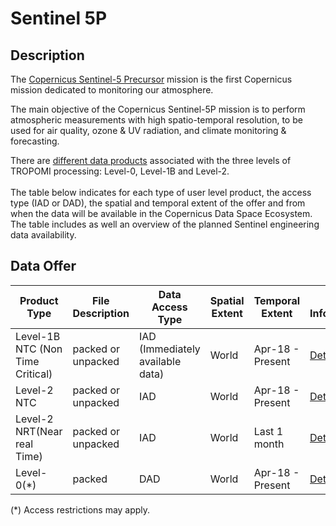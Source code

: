 # Sentinel 5P


## Description
The [Copernicus Sentinel-5 Precursor](https://sentinels.copernicus.eu/web/sentinel/missions/sentinel-5p) mission is the first Copernicus mission dedicated to monitoring our atmosphere. 

The main objective of the Copernicus Sentinel-5P mission is to perform atmospheric measurements with high spatio-temporal resolution, to be used for air quality, ozone & UV radiation, and climate monitoring & forecasting.

There are [different data products](https://sentinels.copernicus.eu/web/sentinel/missions/sentinel-5p/data-products) associated with the three levels of TROPOMI processing: Level-0, Level-1B and Level-2.
<br>
<br>
The table below indicates for each type of user level product, the access type (IAD or DAD), the spatial and temporal extent of the offer and from when the data will be available in the Copernicus Data Space Ecosystem.<br> 
The table includes as well an overview of the planned Sentinel engineering data availability.

## Data Offer
|Product Type| File Description| Data Access Type | Spatial Extent | Temporal Extent | More Information | Available from |
|------------ | ---------------------- | ---------------------- | ------------ | ------------ | ------------| -----------|
|Level-1B NTC (Non Time Critical) | packed or unpacked | IAD (Immediately available data) | World | Apr-18 - Present | [Details](https://sentinels.copernicus.eu/web/sentinel/technical-guides/sentinel-5p/products-algorithms)| Jan-23|
|Level-2 NTC | packed or unpacked | IAD | World | Apr-18 - Present | [Details](https://sentinels.copernicus.eu/web/sentinel/technical-guides/sentinel-5p/products-algorithms)| Jan-23|
|Level-2 NRT(Near real Time) | packed or unpacked | IAD | World | Last 1 month | [Details](https://sentinels.copernicus.eu/web/sentinel/technical-guides/sentinel-5p/products-algorithms)| Jan-23|
|Level-0(*) | packed | DAD | World | Apr-18 - Present | [Details](https://sentinels.copernicus.eu/web/sentinel/technical-guides/sentinel-5p/products-algorithms)| Jul-23|

(*) Access restrictions may apply. 